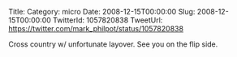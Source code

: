 Title: 
Category: micro
Date: 2008-12-15T00:00:00
Slug: 2008-12-15T00:00:00
TwitterId: 1057820838
TweetUrl: https://twitter.com/mark_philpot/status/1057820838

Cross country w/ unfortunate layover. See you on the flip side.